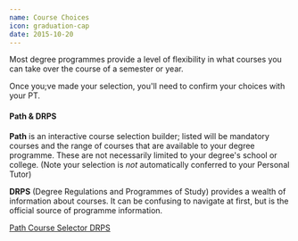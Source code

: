 ```yaml
---
name: Course Choices
icon: graduation-cap
date: 2015-10-20
---
```


Most degree programmes provide a level of flexibility in what courses you can take 
over the course of a semester or year.

Once you;ve made your selection, you'll need to confirm your choices with your PT. 

#### Path & DRPS

**Path** is an interactive course selection builder; listed will be mandatory courses 
and the range of courses that are available to your degree programme. These are not 
necessarily limited to your degree's school or college. (Note your selection is *not* 
automatically conferred to your Personal Tutor)

**DRPS** (Degree Regulations and Programmes of Study) provides a wealth of information about courses.
It can be confusing to navigate at first, but is the official source of programme information.

<div class="btn-group">
  <a class="btn btn-default" href="http://path.is.ed.ac.uk/" target='_blank'>
    Path Course Selector
  </a>
  <a class="btn btn-default" href="http://www.drps.ed.ac.uk/16-17/dpt/cx_sb_infr.htm">
    DRPS
  </a>
</div>


